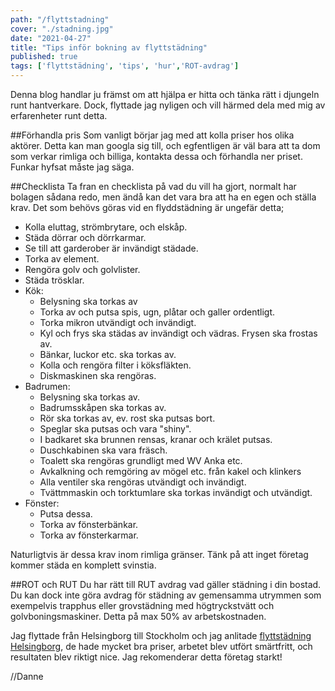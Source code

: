 ```yaml
---
path: "/flyttstadning"
cover: "./stadning.jpg"
date: "2021-04-27"
title: "Tips inför bokning av flyttstädning"
published: true
tags: ['flyttstädning', 'tips', 'hur','ROT-avdrag']
---
```


Denna blog handlar ju främst om att hjälpa er hitta och tänka rätt i djungeln runt hantverkare. Dock, flyttade jag nyligen och vill härmed dela med mig av erfarenheter runt detta.


##Förhandla pris
Som vanligt börjar jag med att kolla priser hos olika aktörer. Detta kan man googla sig till, och egfentligen är väl bara att ta dom som verkar rimliga och billiga, kontakta dessa och förhandla ner priset. Funkar hyfsat måste jag säga.

##Checklista
Ta fran en checklista på vad du vill ha gjort, normalt har bolagen sådana redo, men ändå kan det vara bra att ha en egen och ställa krav.
Det som behövs göras vid en flyddstädning är ungefär detta;
- Kolla eluttag, strömbrytare, och elskåp.
- Städa dörrar och dörrkarmar.
- Se till att garderober är invändigt städade.
- Torka av element.
- Rengöra golv och golvlister.
- Städa trösklar.
- Kök:
    * Belysning ska torkas av
    * Torka av och putsa spis, ugn, plåtar och galler ordentligt.
    * Torka mikron utvändigt och invändigt.
    * Kyl och frys ska städas av invändigt och vädras. Frysen ska frostas av.
    * Bänkar, luckor etc. ska torkas av.
    * Kolla och rengöra filter i köksfläkten.
    * Diskmaskinen ska rengöras.
- Badrumen:
    * Belysning ska torkas av.
    * Badrumsskåpen ska torkas av.
    * Rör ska torkas av, ev. rost ska putsas bort.
    * Speglar ska putsas och vara "shiny".
    * I badkaret ska brunnen rensas, kranar och krälet putsas.
    * Duschkabinen ska vara fräsch.
    * Toalett ska rengöras grundligt med WV Anka etc.
    * Avkalkning och remgöring av mögel etc. från kakel och klinkers
    * Alla ventiler ska rengöras utvändigt och invändigt.
    * Tvättmmaskin och torktumlare ska torkas invändigt och utvändigt.
- Fönster:
    * Putsa dessa.
    * Torka av fönsterbänkar.
    * Torka av fönsterkarmar.

Naturligtvis är dessa krav inom rimliga gränser. Tänk på att inget företag kommer städa en komplett svinstia.

##ROT och RUT
Du har rätt till RUT avdrag vad gäller städning i din bostad. Du kan dock inte göra avdrag för städning av gemensamma utrymmen som exempelvis trapphus eller grovstädning med högtryckstvätt och golvboningsmaskiner. Detta på max 50% av arbetskostnaden.

Jag flyttade från Helsingborg till Stockholm och jag anlitade [flyttstädning Helsingborg](https://xn--flyttstdning-helsingborg-wbc.nu/), de hade mycket bra priser, arbetet blev utfört smärtfritt, och resultaten blev riktigt nice. Jag rekomenderar detta företag starkt!

//Danne
